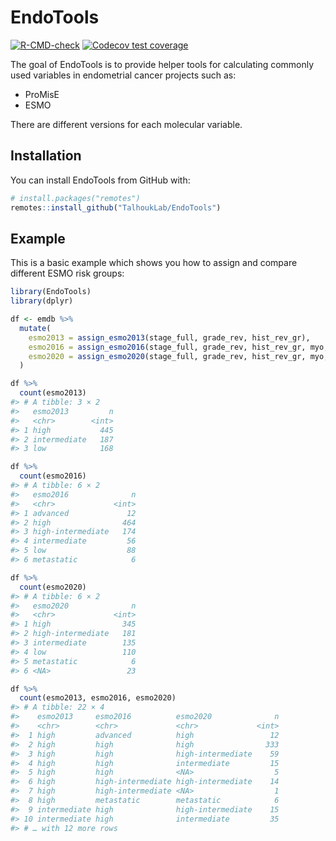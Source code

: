 
<!-- README.md is generated from README.Rmd. Please edit that file -->

# EndoTools

<!-- badges: start -->

[![R-CMD-check](https://github.com/TalhoukLab/EndoTools/workflows/R-CMD-check/badge.svg)](https://github.com/TalhoukLab/EndoTools/actions)
[![Codecov test
coverage](https://codecov.io/gh/TalhoukLab/EndoTools/branch/master/graph/badge.svg)](https://codecov.io/gh/TalhoukLab/EndoTools?branch=master)
<!-- badges: end -->

The goal of EndoTools is to provide helper tools for calculating
commonly used variables in endometrial cancer projects such as:

-   ProMisE
-   ESMO

There are different versions for each molecular variable.

## Installation

You can install EndoTools from GitHub with:

``` r
# install.packages("remotes")
remotes::install_github("TalhoukLab/EndoTools")
```

## Example

This is a basic example which shows you how to assign and compare
different ESMO risk groups:

``` r
library(EndoTools)
library(dplyr)

df <- emdb %>%
  mutate(
    esmo2013 = assign_esmo2013(stage_full, grade_rev, hist_rev_gr),
    esmo2016 = assign_esmo2016(stage_full, grade_rev, hist_rev_gr, myo, lvi),
    esmo2020 = assign_esmo2020(stage_full, grade_rev, hist_rev_gr, myo, lvi)
  )

df %>% 
  count(esmo2013)
#> # A tibble: 3 × 2
#>   esmo2013         n
#>   <chr>        <int>
#> 1 high           445
#> 2 intermediate   187
#> 3 low            168

df %>% 
  count(esmo2016)
#> # A tibble: 6 × 2
#>   esmo2016              n
#>   <chr>             <int>
#> 1 advanced             12
#> 2 high                464
#> 3 high-intermediate   174
#> 4 intermediate         56
#> 5 low                  88
#> 6 metastatic            6

df %>% 
  count(esmo2020)
#> # A tibble: 6 × 2
#>   esmo2020              n
#>   <chr>             <int>
#> 1 high                345
#> 2 high-intermediate   181
#> 3 intermediate        135
#> 4 low                 110
#> 5 metastatic            6
#> 6 <NA>                 23

df %>% 
  count(esmo2013, esmo2016, esmo2020)
#> # A tibble: 22 × 4
#>    esmo2013     esmo2016          esmo2020              n
#>    <chr>        <chr>             <chr>             <int>
#>  1 high         advanced          high                 12
#>  2 high         high              high                333
#>  3 high         high              high-intermediate    59
#>  4 high         high              intermediate         15
#>  5 high         high              <NA>                  5
#>  6 high         high-intermediate high-intermediate    14
#>  7 high         high-intermediate <NA>                  1
#>  8 high         metastatic        metastatic            6
#>  9 intermediate high              high-intermediate    15
#> 10 intermediate high              intermediate         35
#> # … with 12 more rows
```
